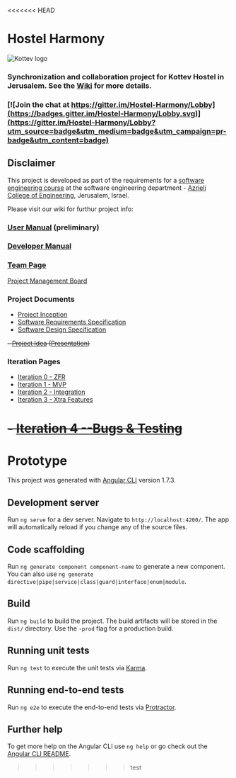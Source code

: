 <<<<<<< HEAD
# Hostel Harmony

![Kottev logo](http://kottev.co.il/wp-content/uploads/2017/01/logoooo.png)

### Synchronization and collaboration project for Kottev Hostel in Jerusalem. See the [Wiki](../../wiki/home) for more details.

### [![Join the chat at https://gitter.im/Hostel-Harmony/Lobby](https://badges.gitter.im/Hostel-Harmony/Lobby.svg)](https://gitter.im/Hostel-Harmony/Lobby?utm_source=badge&utm_medium=badge&utm_campaign=pr-badge&utm_content=badge)

## Disclaimer
This project is developed as part of the requirements for a [software engineering course](https://github.com/jce-il/se-class/wiki) at the software engineering department - [Azrieli College of Engineering](http://www.jce.ac.il/), Jerusalem, Israel.

Please visit our wiki for furthur project info: 

### [User Manual](../../wiki/User-manual) (preliminary)

### [Developer Manual](../../wiki/Developer-Manual)

### [Team Page](../../wiki/Team)

[Project Management Board](https://github.com/elchi28/Hostel-Harmony/projects/1)
### Project Documents

- [Project Inception](../../wiki/inception---planning)
- [Software Requirements Specification](../../wiki/srs)
- [Software Design Specification](../../wiki/sds)

~~- [Project Idea](docs/idea.pdf) ([Presentation](docs/idea-slides.pdf))~~

### Iteration Pages
- [Iteration 0 - ZFR](../../wiki/iter0-zfr)
- [Iteration 1 - MVP](https://github.com/elchi28/Hostel-Harmony/wiki/Iter1-MVP)
- [Iteration 2 - Integration](https://github.com/elchi28/Hostel-Harmony/wiki/Iter2--Integartion)
- [Iteration 3 - Xtra Features](https://github.com/elchi28/Hostel-Harmony/wiki/Iter3-Extra-Features)

~~- [Iteration 4 --Bugs & Testing]()~~
=======
# Prototype

This project was generated with [Angular CLI](https://github.com/angular/angular-cli) version 1.7.3.

## Development server

Run `ng serve` for a dev server. Navigate to `http://localhost:4200/`. The app will automatically reload if you change any of the source files.

## Code scaffolding

Run `ng generate component component-name` to generate a new component. You can also use `ng generate directive|pipe|service|class|guard|interface|enum|module`.

## Build

Run `ng build` to build the project. The build artifacts will be stored in the `dist/` directory. Use the `-prod` flag for a production build.

## Running unit tests

Run `ng test` to execute the unit tests via [Karma](https://karma-runner.github.io).

## Running end-to-end tests

Run `ng e2e` to execute the end-to-end tests via [Protractor](http://www.protractortest.org/).

## Further help

To get more help on the Angular CLI use `ng help` or go check out the [Angular CLI README](https://github.com/angular/angular-cli/blob/master/README.md).
>>>>>>> test
